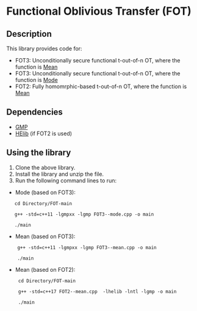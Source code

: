 # Functional Oblivious Transfer (FOT)
## Description
This library provides code for: 

  * FOT3: Unconditionally secure functional t-out-of-n OT, where the function is [Mean](https://github.com/anonymous2012000/FOT/blob/main/FOT3--mean.cpp)
  * FOT3: Unconditionally secure functional t-out-of-n OT, where the function is [Mode](https://github.com/anonymous2012000/FOT/blob/main/FOT3--mode.cpp)
  * FOT2: Fully homomrphic-based t-out-of-n OT, where the function is [Mean](https://github.com/anonymous2012000/FOT/blob/main/FOT2--mean.cpp)




## Dependencies

* [GMP](https://gmplib.org/)
* [HElib](https://github.com/homenc/HElib) (if FOT2 is used)

## Using the library

1. Clone the above library.
2. Install the library and unzip the file.
3. Run the following command lines to run:
  
* Mode (based on FOT3): 

 ```
    cd Directory/FOT-main

    g++ -std=c++11 -lgmpxx -lgmp FOT3--mode.cpp -o main

    ./main
```

* Mean (based on FOT3): 
 
```
    g++ -std=c++11 -lgmpxx -lgmp FOT3--mean.cpp -o main
   
    ./main
```

* Mean (based on FOT2):

   ```
    cd Directory/FOT-main

    g++ -std=c++17 FOT2--mean.cpp  -lhelib -lntl -lgmp -o main 

    ./main


      
